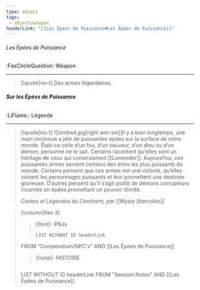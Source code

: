 ```yaml
---
type: object
tags:
 - object/weapon
headerLink: "[[Les Épées de Puissance#Les Épées de Puissance]]"
---
```


###### Les Épées de Puissance
<span class="sub2">:FasCircleQuestion: Weapon</span>
___

> [!quote|no-t]
> Des armes légendaires.
<span class="clearfix"></span>

###### __Sur les Épées de Puissance__
<span class="sub2">:LiFlame:: Légende</span>
___

> [!quote|no-t]
> ![[embed.jpg|right wm-sm]]Il y a bien longtemps, une main inconnue a jeté de puissantes épées sur la surface de notre monde. Était-ce celle d’un fou, d’un sauveur, d’un dieu ou d’un démon, personne ne le sait. Certains racontent qu'elles sont un héritage de ceux qui construisirent [[Lumendor]]. 
> Aujourd’hui, ces puissantes armes servent certains des êtres les plus puissants du monde. Certains pensent que ces armes ont une volonté, qu’elles suivent les personnages puissants et leur promettent une destinée glorieuse. D’autres pensent qu'il s’agit plutôt de démons corrupteurs incarnés en épées promettant un pouvoir illimité.
> 
> *Contes et Légendes du Continent, par [[Mysty Starcollar]]*

> [!column|flex 3]
>>[!hint]- PNJs
>>```dataview
>>LIST WITHOUT ID headerLink
>FROM "Compendium/NPC's" AND [[Les Épées de Puissance]]
>
>>[!note]- HISTOIRE
>>```dataview
>LIST WITHOUT ID headerLink
>FROM "Session Notes" AND [[Les Épées de Puissance]]